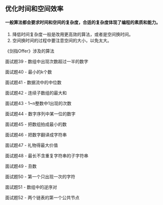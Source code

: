 ## 优化时间和空间效率

#### 一般算法都会要求时间和空间的复杂度，合适的复杂度体现了编程的素质和能力。



1. 降低时间复杂度一般是改用更高效的算法，或者是空间换时间。
2. 空间换时间的过程中要注意空间的大小，以免太大。



《剑指Offer》涉及的算法

面试题39 - 数组中出现次数超过一半的数字

面试题40 - 最小的k个数

面试题41 - 数据流中的中位数

面试题42 - 连续子数组的最大和

面试题43 - 1~n整数中1出现的次数

面试题44 - 数字序列中某一位的数字

面试题45 - 把数组拍成最小的数

面试题46 - 把数字翻译成字符串

面试题47 - 礼物得最大价值

面试题48 - 最长不含重复字符串的子字符串

面试题49 - 丑数

面试题50 - 第一个只出现一次的字符

面试题51 - 数组中的逆序对

面试题52 - 两个链表的第一个公共节点